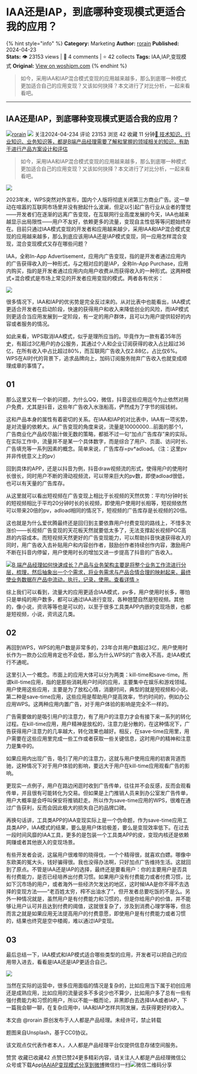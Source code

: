 # IAA还是IAP，到底哪种变现模式更适合我的应用？
{% hint style="info" %}
**Category:** Marketing
**Author:** [rorain](https://www.woshipm.com/u/53207)
**Published:** 2024-04-23  
**Stats:** 👁️ 23153 views | 💬 4 comments | ⭐ 42 collects
**Tags:** IAA,IAP,变现模式
**Original:** [View on woshipm.com](https://www.woshipm.com/marketing/6037687.html)
{% endhint %}
> 如今，采用IAA和IAP混合模式变现的应用越来越多，那么到底哪一种模式更加适合自己的应用变现？又该如何抉择？本文进行了对比分析，一起来看看吧。

---

## IAA还是IAP，到底哪种变现模式更适合我的应用？

[![](https://image.woshipm.com/wp-files/2015/10/QQ截图20151006085848.png!/both/72x72)](https://www.woshipm.com/u/53207)[rorain](https://www.woshipm.com/u/53207) ![](https://static.woshipm.com/tag/1101_1@2x.png) 关注2024-04-234 评论 23153 浏览 42 收藏 11 分钟[🔗 技术知识、行业知识、业务知识等，都是B端产品经理需要了解和掌握的领域相关的知识，有助于进行产品方案设计和评估](https://ke.qidianla.com/courses/bcpm)

> 如今，采用IAA和IAP混合模式变现的应用越来越多，那么到底哪一种模式更加适合自己的应用变现？又该如何抉择？本文进行了对比分析，一起来看看吧。

![](https://image.woshipm.com/2023/04/13/a55934dc-d9ea-11ed-9d7a-00163e0b5ff3.jpg)

2023年末，WPS突然对外宣布，国内个人版将彻底关闭第三方商业广告。这一举动在喧嚣的互联网市场里并没有掀起什么波澜，但足以引起广告行业从业者的警觉——开发者们在逐渐的远离广告变现，在互联网行业高度发展的今天，IAA也越来越显示出局限性——用户不友好，依赖更多的流量，变现自主性低等等问题始终存在。目前只通过IAA模式变现的开发者和应用越来越少，采用IAA和IAP混合模式变现的应用越来越多，那么到底应该用IAA还是IAP模式变现，同一应用怎样混合变现，混合变现模式又存在哪些问题？

IAA，全称In-App Advertisement，应用内广告变现，指的是开发者通过应用内的广告获得收入的一种形式，与之相对应的是IAP，全称In-App Purchase，应用内购买，指的是开发者通过应用内向用户收费从而获得收入的一种形式。这两种模式+混合模式是市场上常见的开发者应用变现的模式。两者各有优劣：

![](https://image.woshipm.com/2024/04/23/92b1d8cc-00e3-11ef-8192-00163e0b5ff3.png)

很多情况下，IAA和IAP的优劣势是完全反过来的。从对比表中也能看出，IAA模式更适合开发者在启动阶段，快速的获得用户和收入来降低创业的风险，而IAP模式则更适合当应用发展到一定阶段，有一定的用户群体，且可以为用户提供较好的内容或者服务的情况。

如此来看，WPS取消IAA模式，似乎是理所应当的。毕竟作为一款有着35年历史，有超过3亿用户的办公服务，其通过个人和企业订阅获得的收入占比超过36亿，在所有收入中占比超过80%，而互联网广告收入仅2.88亿，占比仅6%。WPS在AI时代的背景下，追求品牌向上，加码订阅服务抛弃广告收入也就变成顺理成章的事情了。

## 01

那么这里又有一个新的问题，为什么QQ，微信，抖音这些应用迄今为止依然对用户免费，尤其是抖音，这些年广告收入水涨船高，俨然成为了字节的摇钱树。

这和产品本身的属性有着密切的关系。在IAA和IAP的对比表中，IAA有一项劣势，是对流量的依赖大。从广告变现的角度来说，流量是10000000…前面的那个1，广告商业化产品绞尽脑汁做无数的策略，都抵不过一句“加点广告库存”来的实际。在实际工作中，流量并不是某一个具体数字，而是综合了用户、页面、访问时长、广告填充等一系列因素的概念。简单来说，广告库存=pv\*adload。（注：这里pv并非传统意义上的pv）

回到具体的APP，还是以抖音为例，抖音draw视频流的形式，使得用户的使用时长很长，同时用户不断的滑动视频流，可以带来巨大的pv数，即使adload很低，也可以有天量的广告库存。

从这里就可以看出短视频在广告变现上相比于长视频的天然优势：平均1分钟时长的短视频相比于平均20分钟时长的长视频，即使用户使用时长相等，短视频依然可以带来20倍的pv，adload相同的情况下，短视频的广告库存是长视频的20倍。

这也就是为什么爱优腾最终还是回归到主要依靠用户付费变现的路线上，不惜多次涨价——长视频广告变现的天花板天然就要低太多了，无法支撑起长视频PGC高昂的内容成本。而短视频天然更好的广告变现能力，可以帮助抖音快速获得收入的同时，用广告收入去补贴用户和内容创作者，鼓励创作者持续创作内容，激励用户不断在抖音内停留，用户使用时长的增加又进一步提高了抖音的广告收入。

[![](https://image.woshipm.com/2023/08/02/a53a469e-30e3-11ee-88e7-00163e0b5ff3.png)B 端产品经理如何快速成长？产品与业务架构主要是将整个业务工作流进行分层，梳理，然后抽象出一个个需求，将业务需求与产品合情合理的映射起来，最终使业务数据在产品中流动，执行，记录，使用。查看详情 >](https://ke.qidianla.com/courses/bcpm)

综上我们可以看到，流量大的应用更适合IAA模式，pv多，用户使用时长多，哪怕只是单纯的用户数多，都可以通过IAA进行变现，各种翘楚自然是短视频。其他的，像小说，资讯等等也是可以的，以至于很多工具类APP内嵌的变现场景，也都是短视频，小说，资讯这几类。

## 02

再回到WPS，WPS的用户数是非常多的，23年合并用户数超过3亿，用户使用时长作为一款办公应用肯定也不会低，那么为什么WPS的广告收入不高，走IAA模式行不通呢。

这里引入一个概念。市面上的应用大体可以分为两类：kill-time和save-time。所谓kill-time应用，指的是那些消耗用户时间的应用，主要集中在娱乐和游戏领域。用户使用这些应用，主要是为了放松心情，消磨时间，典型的就是短视频和小说。第二种是save-time应用，这些应用是帮助用户提高效率，节约时间的，例如办公应用WPS。这两种应用内置广告，对于用户体验的影响是完全不一样的。

广告需要做的是吸引用户的注意力，有了用户的注意力才会有接下来一系列的转化过程。在kill-time应用，用户精神是放松的，注意力是分散的，在这种情况下，广告获得用户注意力的几率越大，转化效果也越好。相反，在save-time应用里，用户需要在这些应用里完成一些工作或者获取一些关键信息，这时用户的精神和注意力是集中的。

如果应用内出现广告，吸引了用户的注意力，这就与用户使用应用的初衷背道而驰，这种情况下对于用户体验的影响，要远大于用户在kill-time应用观看广告的影响。

更现实一点例子，用户在路边闲逛时收到广告传单，往往并不会反感，反而会观看传单，并且很有可能转化为交易。但如果是上门推销人员来到办公室发广告传单，用户大概率是会呼叫保安将推销赶走。所以作为save-time应用的WPS，很难在通过广告获利，反而会因此极大的损失自己的品牌口碑。

再换句话讲，工具类APP的IAA变现实际上是一个伪命题，作为save-time应用工具类APP，IAA模式的结果，要么是用户体验极差，要么是变现效率低下。在过去一段时间风靡的IAA工具，更多的是包装一个工具类APP的皮，变现内核还是依赖网赚或者其他嵌入的变现场景。

有些开发者会说，这届用户很难带的晓得伐，一个个精得很，就喜欢白嫖。哪像中东欧美的冤大头，钱好骗得很。我也没得办法啊，只好加点广告维持生活。这就回到了原点。不管是IAA还是IAP的选择，最终还是要看用户：你的主要用户是否具有付费能力，是否已经培养出付费习惯。如果用户没有付费能力或者付费习惯，比如下沉市场的用户，或者海外一些经济欠发达的地区，这时候IAA是你不得不去选择的变现方法——“老百姓太穷，榨不出油水了”，但开发者总要吃饭的不是么。另外一种情况就是，虽然用户是有付费能力和习惯的，但是你给用户的价值，并不能够让用户认可并且达到付费的阈值，这就很复杂了，涉及到消费心理学等等，但总而言之就是如果应用无法提高用户的付费意愿，即使用户是有付费能力或者习惯的，结果也终究是空中楼阁，难以通过IAP变现。

## 03

最后总结一下，IAA模式和IAP模式适合哪些类型的应用，开发者可以把自己的应用带入进去，看看是IAA还是IAP更适合自己。

![](https://image.woshipm.com/wp-files/2024/04/yVoYcHDQbgcn9L0GSf3C.png)

当然在实际的运营中，很多应用面临的情况是复杂的，比如应用当下属于初创应用还是成熟应用，比如应用的流量说多不多说少也不算少，比如用户多了总有一些有强付费能力和习惯的用户，所以不能一概而论，非黑即白去选择IAA或者IAP，下一篇我会聊一聊，在复杂应用中，IAA和IAP怎样共同发展，去获得更好的收入。

本文由 @rorain 原创发布于人人都是产品经理。未经许可，禁止转载

题图来自Unsplash，基于CC0协议。

该文观点仅代表作者本人，人人都是产品经理平台仅提供信息存储空间服务。

赞赏 收藏已收藏42 点赞已赞24更多精彩内容，请关注人人都是产品经理微信公众号或下载App[IAA](https://www.woshipm.com/tag/iaa)[IAP](https://www.woshipm.com/tag/iap)[变现模式](https://www.woshipm.com/tag/%e5%8f%98%e7%8e%b0%e6%a8%a1%e5%bc%8f)[分享到微博](https://service.weibo.com/share/share.php?appkey=2775287854&title=IAA还是IAP，到底哪种变现模式更适合我的应用？&url=https://www.woshipm.com/marketing/6037687.html&pic=https://image.woshipm.com/2023/04/13/a55934dc-d9ea-11ed-9d7a-00163e0b5ff3.jpg)微信扫一扫![微信二维码](https://api.pwmqr.com/qrcode/create/?url=https://www.woshipm.com/marketing/6037687.html)分享